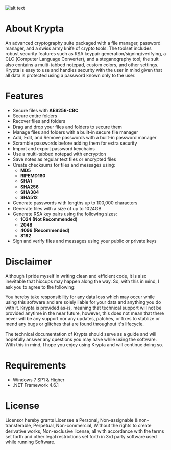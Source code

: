 ![alt text](https://cloud.githubusercontent.com/assets/17565891/19892586/91b5199a-a013-11e6-8927-0d0b35ff7d16.png "TitanCrypt")
# About Krypta
An advanced cryptography suite packaged with a file manager, password manager, and a swiss army knife of crypto tools. The toolset includes robust security features such as RSA keypair generation/signing/verifying, a CLC (Computer Language Converter), and a steganography tool; the suit also contains a multi-tabbed notepad, custom colors, and other settings. Krypta is easy to use and handles security with the user in mind given that all data is protected using a password known only to the user.<br>

# Features
- Secure files with <b>AES256-CBC</b>
- Secure entire folders
- Recover files and folders
- Drag and drop your files and folders to secure them
- Manage files and folders with a built-in secure file manager
- Add, Edit, and Remove passwords with a built-in password manager
- Scramble passwords before adding them for extra security
- Import and export password keychains
- Use a multi-tabbed notepad with encryption
- Save notes as regular text files or encrypted files
- Create checksums for files and messages using:
    - <b>MD5</b>
    - <b>RIPEMD160</b>
    - <b>SHA1</b>
    - <b>SHA256</b>
    - <b>SHA384</b>
    - <b>SHA512</b>
- Generate passwords with lengths up to 100,000 characters
- Generate files with a size of up to 1024GB
- Generate RSA key pairs using the following sizes:
    - <b>1024 (Not Recommended)</b>
    - <b>2048</b>
    - <b>4096 (Recommended)</b>
    - <b>8192</b>
- Sign and verify files and messages using your public or private keys

# Disclaimer
Although I pride myself in writing clean and efficient code, it is also inevitable that hiccups may happen along the way. So, with this in mind, I ask you to agree to the following:

You hereby take responsibility for any data loss which may occur while using this software and are solely liable for your data and anything you do with it. Krypta is provided as-is, meaning that technical support will not be provided anytime in the near future, however, this does not mean that there never will be any support nor any updates, patches, or fixes to stablize or mend any bugs or glitches that are found throughout it's lifecycle.

The technical documentation of Krypta should serve as a guide and will hopefully answer any questions you may have while using the software. With this in mind, I hope you enjoy using Krypta and will continue doing so.


# Requirements
 - Windows 7 SP1 & Higher
 - .NET Framework 4.6.1

# License
Licensor hereby grants Licensee a Personal, Non-assignable & non-transferable, Perpetual, Non-commercial, Without the rights to create derivative works, Non-exclusive license, all with accordance with the terms set forth and other legal restrictions set forth in 3rd party software used while running Software.

